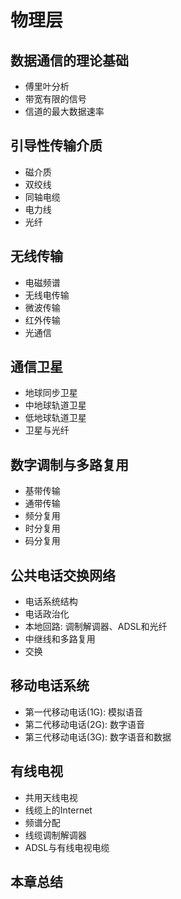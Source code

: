 # 物理层
## 数据通信的理论基础
- 傅里叶分析
- 带宽有限的信号
- 信道的最大数据速率
## 引导性传输介质
- 磁介质
- 双绞线
- 同轴电缆
- 电力线
- 光纤
## 无线传输
- 电磁频谱
- 无线电传输
- 微波传输
- 红外传输
- 光通信
## 通信卫星
- 地球同步卫星
- 中地球轨道卫星
- 低地球轨道卫星
- 卫星与光纤
## 数字调制与多路复用
- 基带传输
- 通带传输
- 频分复用
- 时分复用
- 码分复用
## 公共电话交换网络
- 电话系统结构
- 电话政治化
- 本地回路: 调制解调器、ADSL和光纤
- 中继线和多路复用
- 交换
## 移动电话系统
- 第一代移动电话(1G): 模拟语音 
- 第二代移动电话(2G): 数字语音
- 第三代移动电话(3G): 数字语音和数据
## 有线电视
- 共用天线电视
- 线缆上的Internet
- 频谱分配
- 线缆调制解调器
- ADSL与有线电视电缆
## 本章总结